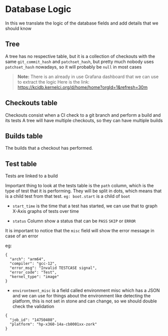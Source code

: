 # Database Logic

In this we translate the logic of the database fields and add details that we should know


## Tree
A tree has no respective table, but it is a collection of checkouts with the same `git_commit_hash` and `patchset_hash`, but pretty much nobody uses `patchset_hash` nowadays, so it will probably be `null` in most cases

> **Note:** There is an already in use Grafana dashboard that we can use to extract the logic
> Here is the link: https://kcidb.kernelci.org/d/home/home?orgId=1&refresh=30m


## Checkouts table
Checkouts consist when a CI check to a git branch and perform a build and its tests
A tree will have multiple checkouts, so they can have multiple builds


## Builds table
The builds that a checkout has performed.


## Test table

Tests are linked to a build

Important thing to look at the tests table is the `path` column, which is the type of test that it is performing.
They will be split in dots, which means that is a child test from that test. `eg: boot.start` is a child of `boot`

- `start_time` is the time that a test has started, we can use that to graph X-Axis graphs of tests over time
 
- `status` Column show a status that can be `PASS` `SKIP` or `ERROR` 

It is important to notice that the `misc` field will show the error message in case of an error

eg:
```
{
  "arch": "arm64",
  "compiler": "gcc-12",
  "error_msg": "Invalid TESTCASE signal",
  "error_code": "Test",
  "kernel_type": "image"
}
```

- `environtment_misc` is a field called environment misc which has a JSON and we can use for things about the environment like detecting the platform, this is not set in stone and can change,  so we should double check the validation

```
{
  "job_id": "14750408",
  "platform": "hp-x360-14a-cb0001xx-zork"
}
```